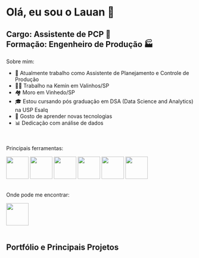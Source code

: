 # Olá, eu sou o Lauan 👋
## Cargo: Assistente de PCP 📝<br> Formação: Engenheiro de Produção 🏭

Sobre mim:

- 💼 Atualmente trabalho como Assistente de Planejamento e Controle de Produção
- 👨‍💼 Trabalho na Kemin em Valinhos/SP
- 🏘️ Moro em Vinhedo/SP
- 🎓 Estou cursando pós graduação em DSA (Data Science and Analytics) na USP Esalq
- 💬 Gosto de aprender novas tecnologias
- 📊 Dedicação com análise de dados 

<br>

Principais ferramentas:

<div>
  <img height="60" width="60" src="https://encrypted-tbn0.gstatic.com/images?q=tbn:ANd9GcRX6ahEg460vJ7NXAIGYZAhXDa4ne06qd6SjTLmluqKGESf73RYJlGePextxOp_N3IQwdM&usqp=CAU">
  <img height="60" width="60" src="https://images.datacamp.com/image/upload/v1714478776/re388xshtgihucfiiavf.png">
  <img height="60" width="60" src="https://e7.pngegg.com/pngimages/136/285/png-clipart-logo-brand-product-design-microsoft-excel-integral-card-angle-text.png">
  <img height="60" width="60" src="https://encrypted-tbn0.gstatic.com/images?q=tbn:ANd9GcSA4O9vVj9yvXs7ByFTrDBodfF9NuXtXfO-Ag&s">
  <img height="60" width="60" src="https://addendanalytics.com/wp-content/uploads/2021/09/Logo-Power-Automate.png">
  <img height="60" width="60" src="https://addendanalytics.com/wp-content/uploads/2021/09/image-1.png">  
</div>

<br>

Onde pode me encontrar:
<div>
  <a href="https://br.linkedin.com/in/lauan-lopes-5a7280163">
    <img height="60" width="60" src="https://img.freepik.com/premium-vector/square-linkedin-logo-isolated-white-background_469489-892.jpg">
  </a>
</div>

<br>

## Portfólio e Principais Projetos
